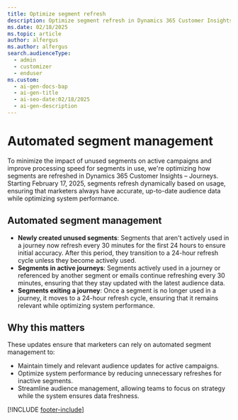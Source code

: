 ```yaml
---
title: Optimize segment refresh
description: Optimize segment refresh in Dynamics 365 Customer Insights – Journeys for accurate, up-to-date audience data and improved system performance.
ms.date: 02/18/2025
ms.topic: article
author: alfergus
ms.author: alfergus
search.audienceType:
  - admin
  - customizer
  - enduser
ms.custom:
  - ai-gen-docs-bap
  - ai-gen-title
  - ai-seo-date:02/18/2025
  - ai-gen-description
---
```


# Automated segment management

To minimize the impact of unused segments on active campaigns and improve processing speed for segments in use, we're optimizing how segments are refreshed in Dynamics 365 Customer Insights – Journeys. Starting February 17, 2025, segments refresh dynamically based on usage, ensuring that marketers always have accurate, up-to-date audience data while optimizing system performance.

## Automated segment management

- **Newly created unused segments**: Segments that aren't actively used in a journey now refresh every 30 minutes for the first 24 hours to ensure initial accuracy. After this period, they transition to a 24-hour refresh cycle unless they become actively used.
- **Segments in active journeys**: Segments actively used in a journey or referenced by another segment or emails continue refreshing every 30 minutes, ensuring that they stay updated with the latest audience data.
- **Segments exiting a journey**: Once a segment is no longer used in a journey, it moves to a 24-hour refresh cycle, ensuring that it remains relevant while optimizing system performance.

## Why this matters

These updates ensure that marketers can rely on automated segment management to:
- Maintain timely and relevant audience updates for active campaigns.
- Optimize system performance by reducing unnecessary refreshes for inactive segments.
- Streamline audience management, allowing teams to focus on strategy while the system ensures data freshness.

[!INCLUDE [footer-include](./includes/footer-banner.md)]
